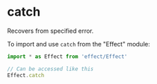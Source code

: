 # catch

Recovers from specified error.

To import and use `catch` from the "Effect" module:

```ts
import * as Effect from 'effect/Effect'

// Can be accessed like this
Effect.catch
```
